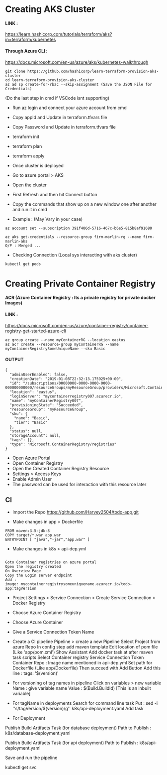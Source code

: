 # Creating AKS Cluster

#### LINK : 
https://learn.hashicorp.com/tutorials/terraform/aks?in=terraform/kubernetes

#### Through Azure CLI :
https://docs.microsoft.com/en-us/azure/aks/kubernetes-walkthrough

```
git clone https://github.com/hashicorp/learn-terraform-provision-aks-cluster
cd learn-terraform-provision-aks-cluster
az ad sp create-for-rbac --skip-assignment (Save the JSON File for Credentials)
```
(Do the last step in cmd if VSCode isnt supporting)

* Run az login and connect your azure account from cmd

* Copy appId and Update in terraform.tfvars file
* Copy Password and Update in terraform.tfvars file
* terraform init
* terraform plan
* terraform apply

* Once cluster is deployed
* Go to azure portal > AKS
* Open the cluster
* First Refresh and then hit Connect button
* Copy the commands that show up on a new window one after another and run it in cmd
* Example : (May Vary in your case) 
```
az account set --subscription 391f406d-5716-467c-b6e5-815b8af91680

az aks get-credentials --resource-group firm-marlin-rg --name firm-marlin-aks
O/P : Merged ...
```
* Checking Connection (Local sys interacting with aks cluster)
```
kubectl get pods
```

# Creating Private Container Registry

#### ACR (Azure Container Registry : Its a private registry for private docker Images)

#### LINK :
https://docs.microsoft.com/en-us/azure/container-registry/container-registry-get-started-azure-cli

```
az group create --name myContainerRG --location eastus
az acr create --resource-group myContainerRG --name myContainerRegistrySomeUniqueName --sku Basic
```
#### OUTPUT
```
{
  "adminUserEnabled": false,
  "creationDate": "2019-01-08T22:32:13.175925+00:00",
  "id": "/subscriptions/00000000-0000-0000-0000-000000000000/resourceGroups/myResourceGroup/providers/Microsoft.ContainerRegistry/registries/myContainerRegistry007",
  "location": "eastus",
  "loginServer": "mycontainerregistry007.azurecr.io",
  "name": "myContainerRegistry007",
  "provisioningState": "Succeeded",
  "resourceGroup": "myResourceGroup",
  "sku": {
    "name": "Basic",
    "tier": "Basic"
  },
  "status": null,
  "storageAccount": null,
  "tags": {},
  "type": "Microsoft.ContainerRegistry/registries"
}
```

* Open Azure Portal
* Open Container Registry
* Open the Created Container Registry Resource
* Settings > Access Keys
* Enable Admin User
* The password can be used for interaction with this resource later



## CI

* Import the Repo
https://github.com/Harvey2504/todo-app.git

* Make changes in app > Dockerfile
```
FROM maven:3.5-jdk-8
COPY target/*.war app.war
ENTRYPOINT [ "java","-jar","app.war" ]
```

* Make changes in k8s > api-dep.yml
```

Goto Container registries on azure portal
Open the registry created
On Overview Page
Copy the Login server endpoint
Add : 
image: mycontainerregistrysomeuniquename.azurecr.io/todo-app:tagVersion

```

* Project Settings > Service Connection > Create Service Connection > Docker Registry 
* Choose Azure Container Registry
* Choose Azure Container
* Give a Service Connection Token Name

* Create a CI pipeline 
Pipeline > create a new Pipeline
Select Project from azure Repo
In config step add maven template
Edit location of pom file  (Like 'app/pom.xml')
Show Assistant
Add docker task at after maven task scripts
Select Container registry Service Connection Token
Container Repo : Image name mentioned in api-dep.yml 
Set path for Dockerfile (Like app/Dockerfile)
Then succeed with Add Button
Add this line :  tags: '$(version)'

* For versioning of tag names in pipeline
Click on variables > new variable
Name : give variable name
Value : $(Build.BuildId) [This is an inbuilt variable]

* For tagName in deployments
Search for command line task
Put : sed -i ''s/tagVersion/$(version)/g'' k8s/api-deployment.yaml
Add task

* For Deployment

Publish Build Artifacts Task (for database deployment)
Path to Publish : k8s/database-deployment.yaml

Publish Build Artifacts Task (for api deployment)
Path to Publish : k8s/api-deployment.yaml

Save and run the pipeline



 






kubectl get svc